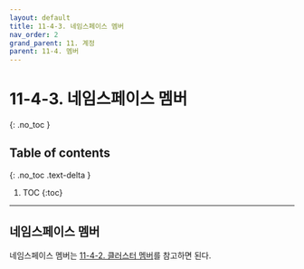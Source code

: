```yaml
---
layout: default
title: 11-4-3. 네임스페이스 멤버
nav_order: 2
grand_parent: 11. 계정
parent: 11-4. 멤버
---
```


# 11-4-3. 네임스페이스 멤버
{: .no_toc }

## Table of contents
{: .no_toc .text-delta }

1. TOC
{:toc}

---

## 네임스페이스 멤버
네임스페이스 멤버는 [11-4-2. 클러스터 멤버](../4_2_cluster_member)를 참고하면 된다.
